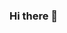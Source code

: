 ### Hi there 👋

<!--
**evamasakova/evamasakova** is a ✨ _special_ ✨ repository because its `README.md` (this file) appears on your GitHub profile.

Here are some ideas to get you started:

- 🔭 I’m currently working on your mother
- 🌱 I’m currently learning Java (help)
- 👯 I’m looking to collaborate on 
- 🤔 I’m looking for help with life
- 💬 Ask me about nothing
- 📫 How to reach me: don't
- ⚡ Fun fact: i'm boring
--> 
